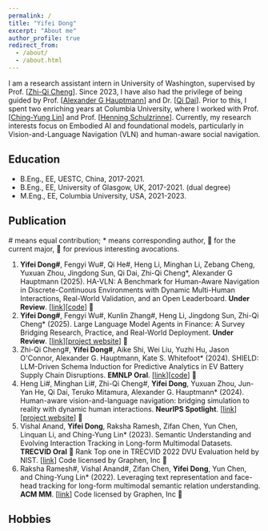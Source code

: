 ```yaml
---
permalink: /
title: "Yifei Dong"
excerpt: "About me"
author_profile: true
redirect_from: 
  - /about/
  - /about.html
---
```


I am a research assistant intern in University of Washington, supervised by Prof. [[Zhi-Qi Cheng](https://www.cs.cmu.edu/~zhiqic/)]. Since 2023, I have also had the privilege of being guided by Prof. [[Alexander G Hauptmann](https://scholar.google.com/citations?user=Py54GcEAAAAJ&hl=en)] and Dr. [[Qi Dai](https://daiqi1989.github.io/)]. Prior to this, I spent two enriching years at Columbia University, where I worked with Prof. [[Ching-Yung Lin](https://www.ee.columbia.edu/content/ching-yung-lin)] and Prof. [[Henning Schulzrinne](https://scholar.google.com/citations?user=6IHX8J4AAAAJ&hl=en)]. Currently, my research interests focus on Embodied AI and foundational models, particularly in Vision-and-Language Navigation (VLN) and human-aware social navigation.

## Education
- B.Eng., EE, UESTC, China, 2017-2021.
- B.Eng., EE, University of Glasgow, UK, 2017-2021. (dual degree)
- M.Eng., EE, Columbia University, USA, 2021-2023.


## Publication
\# means equal contribution; * means corresponding author, 🎈 for the current major, 🍭 for previous interesting avocations.

1. **Yifei Dong#**, Fengyi Wu#, Qi He#, Heng Li, Minghan Li, Zebang Cheng, Yuxuan Zhou, Jingdong Sun, Qi Dai, Zhi-Qi Cheng*, Alexander G Hauptmann (2025). HA-VLN: A Benchmark for Human-Aware Navigation in Discrete-Continuous Environments with Dynamic Multi-Human Interactions, Real-World Validation, and an Open Leaderboard. **Under Review**. [[link](https://arxiv.org/abs/2503.14229)][[code](https://github.com/F1y1113/HA-VLN)] 🎈
2. **Yifei Dong#**, Fengyi Wu#, Kunlin Zhang#, Heng Li, Jingdong Sun, Zhi-Qi Cheng* (2025). Large Language Model Agents in Finance: A Survey Bridging Research, Practice, and Real-World Deployment. **Under Review**. [[link](http://dx.doi.org/10.13140/RG.2.2.11817.51048)][[project website](https://f1y1113.github.io/fin_survey/)] 🎈
3. Zhi-Qi Cheng#, **Yifei Dong#**, Aike Shi, Wei Liu, Yuzhi Hu, Jason O'Connor, Alexander G. Hauptmann, Kate S. Whitefoot* (2024). SHIELD: LLM-Driven Schema Induction for Predictive Analytics in EV Battery Supply Chain Disruptions. **EMNLP Oral**. [[link](https://arxiv.org/abs/2408.05357)][[code](https://github.com/F1y1113/MFI)] 🎈
4. Heng Li#, Minghan Li#, Zhi-Qi Cheng#, **Yifei Dong**, Yuxuan Zhou, Jun-Yan He, Qi Dai, Teruko Mitamura, Alexander G. Hauptmann* (2024). Human-aware vision-and-language navigation: bridging simulation to reality with dynamic human interactions. **NeurIPS Spotlight**. [[link](https://ieeexplore.ieee.org/abstract/document/10156866)][[project website](https://github.com/fengyiwu98/4D_ISTD)] 🎈
5. Vishal Anand, **Yifei Dong**, Raksha Ramesh, Zifan Chen, Yun Chen, Linquan Li, and Ching-Yung Lin* (2023). Semantic Understanding and Evolving Interaction Tracking in Long-form Multimodal Datasets. **TRECVID Oral** 🚀 Rank Top one in TRECVID 2022 DVU Evaluation held by NIST. [[link](https://www-nlpir.nist.gov/projects/tvpubs/tv.pubs.22.org.html)] Code licensed by Graphen, Inc 🍭
6. Raksha Ramesh#, Vishal Anand#, Zifan Chen, **Yifei Dong**, Yun Chen, and Ching-Yung Lin* (2022). Leveraging text representation and face-head tracking for long-form multimodal semantic relation understanding. **ACM MM**. [[link](https://dl.acm.org/doi/10.1145/3503161.3551610)] Code licensed by Graphen, Inc 🍭

## Hobbies

